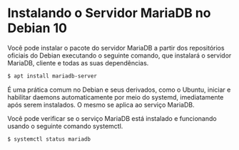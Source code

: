 # Instalando o Servidor MariaDB no Debian 10
Você pode instalar o pacote do servidor MariaDB a partir dos repositórios oficiais do Debian executando o seguinte comando, que instalará o servidor MariaDB, cliente e todas as suas dependências.

```bash
$ apt install mariadb-server
```

É uma prática comum no Debian e seus derivados, como o Ubuntu, iniciar e habilitar daemons automaticamente por meio do systemd, imediatamente após serem instalados. O mesmo se aplica ao serviço MariaDB.

Você pode verificar se o serviço MariaDB está instalado e funcionando usando o seguinte comando systemctl.

```bash
$ systemctl status mariadb  
```
